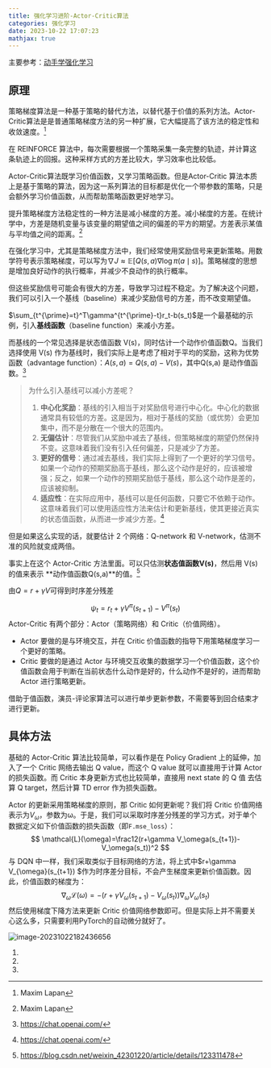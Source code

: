 ```yaml
---
title: 强化学习进阶-Actor-Critic算法
categories: 强化学习
date: 2023-10-22 17:07:23
mathjax: true
---
```


主要参考：[动手学强化学习](https://hrl.boyuai.com/chapter/2/actor-critic算法)

## 原理

策略梯度算法是一种基于策略的替代方法，以替代基于价值的系列方法。Actor-Critic算法是是普通策略梯度方法的另一种扩展，它大幅提高了该方法的稳定性和收敛速度。[^深度强化学习实践]

在 REINFORCE 算法中，每次需要根据一个策略采集一条完整的轨迹，并计算这条轨迹上的回报。这种采样方式的方差比较大，学习效率也比较低。

Actor-Critic算法既学习价值函数，又学习策略函数。但是Actor-Critic 算法本质上是基于策略的算法，因为这一系列算法的目标都是优化一个带参数的策略，只是会额外学习价值函数，从而帮助策略函数更好地学习。

提升策略梯度方法稳定性的一种方法是减小梯度的方差。减小梯度的方差。在统计学中，方差是随机变量与该变量的期望值之间的偏差的平方的期望。方差表示某值与平均值之间的距离。[^深度强化学习实践]

在强化学习中，尤其是策略梯度方法中，我们经常使用奖励信号来更新策略。用数学符号表示策略梯度，可以写为$\nabla J\approx\mathbb{E}[Q(s,a)\nabla\log\pi(a\mid s)]$。策略梯度的思想是增加良好动作的执行概率，并减少不良动作的执行概率。

但这些奖励信号可能会有很大的方差，导致学习过程不稳定。为了解决这个问题，我们可以引入一个基线（baseline）来减少奖励信号的方差，而不改变期望值。

$\sum_{t^{\prime}=t}^T\gamma^{t^{\prime}-t}r_t-b(s_t)$是一个最基础的示例，引入**基线函数**（baseline function）来减小方差。

而基线的一个常见选择是状态值函数 V(s)，同时估计一个动作价值函数Q。当我们选择使用 V(s) 作为基线时，我们实际上是考虑了相对于平均的奖励，这称为优势函数（advantage function）：$A(s,a)=Q(s,a)-V(s)$，其中Q(s,a) 是动作值函数。[^Chatgpt]

> 为什么引入基线可以减小方差呢？
>
> 1. **中心化奖励**：基线的引入相当于对奖励信号进行中心化。中心化的数据通常具有较低的方差。这是因为，相对于基线的奖励（或优势）会更加集中，而不是分散在一个很大的范围内。
> 2. **无偏估计**：尽管我们从奖励中减去了基线，但策略梯度的期望仍然保持不变。这意味着我们没有引入任何偏差，只是减少了方差。
> 3. **更好的信号**：通过减去基线，我们实际上得到了一个更好的学习信号。如果一个动作的预期奖励高于基线，那么这个动作是好的，应该被增强；反之，如果一个动作的预期奖励低于基线，那么这个动作是差的，应该被抑制。
> 4. **适应性**：在实际应用中，基线可以是任何函数，只要它不依赖于动作。这意味着我们可以使用适应性方法来估计和更新基线，使其更接近真实的状态值函数，从而进一步减少方差。[^Chatgpt]

但是如果这么实现的话，就要估计 2 个网络：Q-network 和 V-network，估测不准的风险就变成两倍。

事实上在这个 Actor-Critic 方法里面。可以只估测**状态值函数V(s)**，然后用 V(s) 的值来表示 **动作值函数Q(s,a)**的值。[^CSDN]

由$Q=r+\gamma V$可得到时序差分残差

$$
\psi_t=r_t+\gamma V^\pi(s_{t+1})-V^\pi(s_t)
$$
Actor-Critic 有两个部分：Actor（策略网络）和 Critic（价值网络）。

- Actor 要做的是与环境交互，并在 Critic 价值函数的指导下用策略梯度学习一个更好的策略。
- Critic 要做的是通过 Actor 与环境交互收集的数据学习一个价值函数，这个价值函数会用于判断在当前状态什么动作是好的，什么动作不是好的，进而帮助 Actor 进行策略更新。

借助于值函数，演员-评论家算法可以进行单步更新参数，不需要等到回合结束才进行更新。

## 具体方法

基础的 Actor-Critic 算法比较简单，可以看作是在 Policy Gradient 上的延伸，加入了一个 Critic 网络去输出 Q value，而这个 Q value 就可以直接用于计算 Actor 的损失函数。而 Critic 本身更新方式也比较简单，直接用 next state 的 Q 值 去估算 Q target，然后计算 TD error 作为损失函数。

Actor 的更新采用策略梯度的原则，那 Critic 如何更新呢？我们将 Critic 价值网络表示为$V_ω$，参数为ω。于是，我们可以采取时序差分残差的学习方式，对于单个数据定义如下价值函数的损失函数（即`F.mse_loss`）：
$$
\mathcal{L}(\omega)=\frac12(r+\gamma V_\omega(s_{t+1})-V_\omega(s_t))^2
$$
与 DQN 中一样，我们采取类似于目标网络的方法，将上式中$r+\gamma V_{\omega}(s_{t+1}) $作为时序差分目标，不会产生梯度来更新价值函数。因此，价值函数的梯度为：
$$
\nabla_{\omega}\mathcal{L}(\omega)=-(r+\gamma V_{\omega}(s_{t+1})-V_{\omega}(s_{t}))\nabla_{\omega}V_{\omega}(s_{t})
$$
然后使用梯度下降方法来更新 Critic 价值网络参数即可。但是实际上并不需要关心这么多，只需要利用PyTorch的自动微分就好了。

![image-20231022182436656](http://106.15.139.91:40027/uploads/2312/658d4e100e220.png)




1. [^深度强化学习实践]: Maxim Lapan

2. [^Chatgpt]: https://chat.openai.com/

3. [^CSDN]: https://blog.csdn.net/weixin_42301220/article/details/123311478